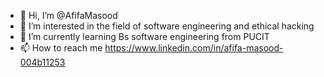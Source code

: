 - 👋 Hi, I’m @AfifaMasood 
- 👀 I’m interested in the field of software engineering and ethical hacking 
- 🌱 I’m currently learning Bs software engineering from PUCIT 
- 📫 How to reach me https://www.linkedin.com/in/afifa-masood-004b11253
